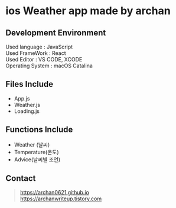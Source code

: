 # ios Weather app made by archan

Development Environment<br>
----------
Used language : JavaScript<br>
Used FrameWork : React<br>
Used Editor : VS CODE, XCODE<br>
Operating System : macOS Catalina<br>

Files Include 
----------
* App.js
* Weather.js
* Loading.js


Functions Include
-------
* Weather (날씨)
* Temperature(온도)
* Advice(날씨별 조언)


Contact
-----
>https://archan0621.github.io<br>
>https://archanwriteup.tistory.com
